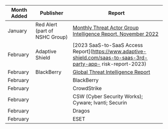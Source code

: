 |Month Added | Publisher  | Report |
| ------------- | ------------- | ------------- |
|January|Red Alert (part of NSHC Group)| [Monthly Threat Actor Group Intelligence Report, November 2022](https://redalert.nshc.net/2023/01/18/monthly-threat-actor-group-intelligence-report-november-2022-eng/)  |
|February|Adaptive Shield|[2023 SaaS-to-SaaS Access Report](https://www.adaptive-shield.com/saas-to-saas-3rd-party-app- risk-report-2023)|
|February|BlackBerry| [Global Threat Intelligence Report](https://www.blackberry.com/us/en/solutions/threat-intelligence/2023/threat-intelligence-report-jan) |
|February||BlackBerry|[Blind Eagle Deploys Fake UUE Files and Fsociety to Target Colombia's Judiciary, Financial, Public, and Law Enforcement Entities](https://blogs.blackberry.com/en/2023/02/blind-eagle-apt-c-36-targets-colombia)|
|February||CrowdStrike|[2023 Global Threat Report](https://www.crowdstrike.com/global-threat-report/)|
|February||CSW (Cyber Security Works); Cyware; Ivanti; Securin|[Ransomware Report 2023](https://cybersecurityworks.com/ransomware/)|
|February||Dragos|[2022 ICS/OT Cybersecurity Year in Review](https://hub.dragos.com/ics-cybersecurity-year-in-review-2022 )|
|February||ESET|[A year of wiper attacks in Ukraine](https://www.welivesecurity.com/2023/02/24/year-wiper- attacks-ukraine/)|